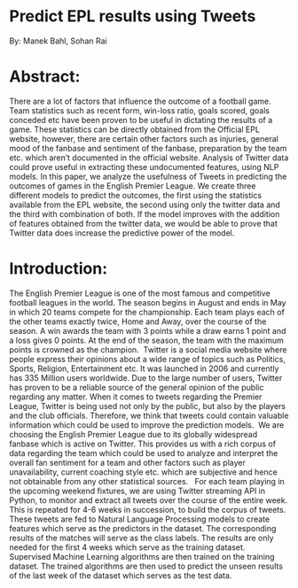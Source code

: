 Predict EPL results using Tweets
================================
By: Manek Bahl, Sohan Rai

Abstract:
=========
There are a lot of factors that influence the outcome of a football game. Team statistics such as recent form, win-loss ratio, goals scored, goals conceded etc have been proven to be useful in dictating the results of a game. These statistics can be directly obtained from the Official EPL website, however, there are certain other factors such as injuries, general mood of the fanbase and sentiment of the fanbase, preparation by the team etc. which aren’t documented in the official website. Analysis of Twitter data could prove useful in extracting these undocumented features, using NLP models. In this paper, we analyze the usefulness of Tweets in predicting the outcomes of games in the English Premier League. We create three different models to predict the outcomes, the first using the statistics available from the EPL website, the second using only the twitter data and the third with combination of both. If the model improves with the addition of features obtained from the twitter data, we would be able to prove that Twitter data does increase the predictive power of the model. 

Introduction:
=============
The English Premier League is one of the most famous and competitive football leagues in the world. The season begins in August and ends in May in which 20 teams compete for the championship. Each team plays each of the other teams exactly twice, Home and Away, over the course of the season. A win awards the team with 3 points while a draw earns 1 point and a loss gives 0 points. At the end of the season, the team with the maximum points is crowned as the champion. 
Twitter is a social media website where people express their opinions about a wide range of topics such as Politics, Sports, Religion, Entertainment etc. It was launched in 2006 and currently has 335 Million users worldwide. Due to the large number of users, Twitter has proven to be a reliable source of the general opinion of the public regarding any matter. When it comes to tweets regarding the Premier League, Twitter is being used not only by the public, but also by the players and the club officials. Therefore, we think that tweets could contain valuable information which could be used to improve the prediction models. 
We are choosing the English Premier League due to its globally widespread fanbase which is active on Twitter. This provides us with a rich corpus of data regarding the team which could be used to analyze and interpret the overall fan sentiment for a team and other factors such as player unavailability, current coaching style etc. which are subjective and hence not obtainable from any other statistical sources.  
For each team playing in the upcoming weekend fixtures, we are using Twitter streaming API in Python, to monitor and extract all tweets over the course of the entire week. This is repeated for 4-6 weeks in succession, to build the corpus of tweets. These tweets are fed to Natural Language Processing models to create features which serve as the predictors in the dataset. The corresponding results of the matches will serve as the class labels. The results are only needed for the first 4 weeks which serve as the training dataset. Supervised Machine Learning algorithms are then trained on the training dataset. The trained algorithms are then used to predict the unseen results of the last week of the dataset which serves as the test data.
